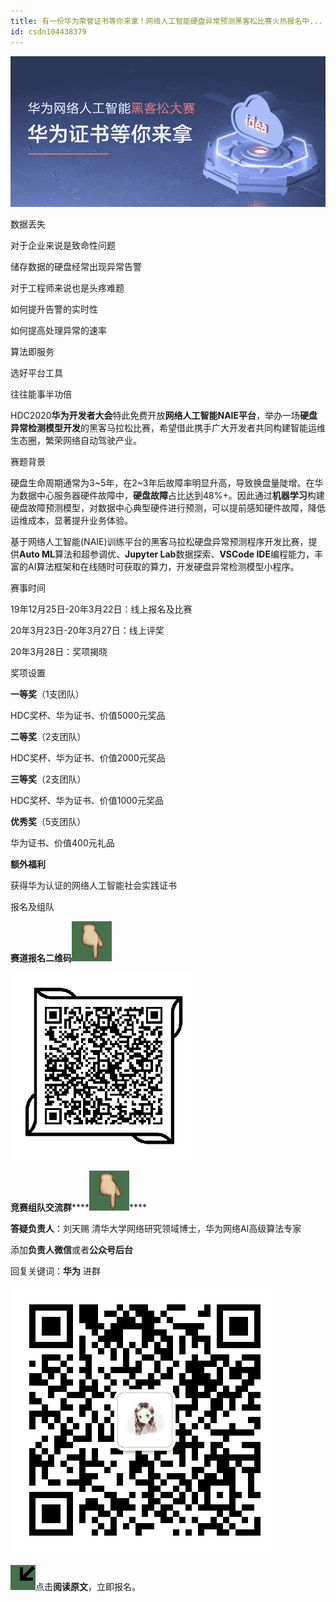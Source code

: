 ```yaml
---
title: 有一份华为荣誉证书等你来拿！网络人工智能硬盘异常预测黑客松比赛火热报名中...
id: csdn104438379
---
```


![](../img/57898de6078f5c59c56678d39d8c6969.png)

数据丢失

对于企业来说是致命性问题

储存数据的硬盘经常出现异常告警

对于工程师来说也是头疼难题

如何提升告警的实时性

如何提高处理异常的速率

算法即服务

选好平台工具

往往能事半功倍

HDC2020**华为开发者大会**特此免费开放**网络人工智能NAIE平台**，举办一场**硬盘异常检测模型开发**的黑客马拉松比赛，希望借此携手广大开发者共同构建智能运维生态圈，繁荣网络自动驾驶产业。

赛题背景

硬盘生命周期通常为3~5年，在2~3年后故障率明显升高，导致换盘量陡增。在华为数据中心服务器硬件故障中，**硬盘故障**占比达到48%+。因此通过**机器学习**构建硬盘故障预测模型，对数据中心典型硬件进行预测，可以提前感知硬件故障，降低运维成本，显著提升业务体验。

基于网络人工智能(NAIE)训练平台的黑客马拉松硬盘异常预测程序开发比赛，提供**Auto ML**算法和超参调优、**Jupyter Lab**数据探索、**VSCode IDE**编程能力，丰富的AI算法框架和在线随时可获取的算力，开发硬盘异常检测模型小程序。

赛事时间

19年12月25日-20年3月22日：线上报名及比赛

20年3月23日-20年3月27日：线上评奖

20年3月28日：奖项揭晓

奖项设置

**一等奖**（1支团队）

HDC奖杯、华为证书、价值5000元奖品

**二等奖**（2支团队）

HDC奖杯、华为证书、价值2000元奖品

**三等奖**（2支团队）

HDC奖杯、华为证书、价值1000元奖品

**优秀奖**（5支团队）

华为证书、价值400元礼品

**额外福利**

获得华为认证的网络人工智能社会实践证书

报名及组队

**赛道报名二维码![](../img/7d4fb3945e9b55209e8dba2ca128f4b2.png)**

![](../img/544210771b5b45ba4fa1fa59adfe96a1.png)

**竞赛组队交流群******![](../img/7d4fb3945e9b55209e8dba2ca128f4b2.png)****

**答疑负责人**：刘天赐 清华大学网络研究领域博士，华为网络AI高级算法专家

添加**负责人微信**或者**公众号后台**

回复关键词：**华为** 进群

![](../img/333c7d27fa91793e01b5760944b7762e.png "undefined")

![](../img/9d2ae319d591a9f6b9c25a82e0642568.png)点击**阅读原文**，立即报名。